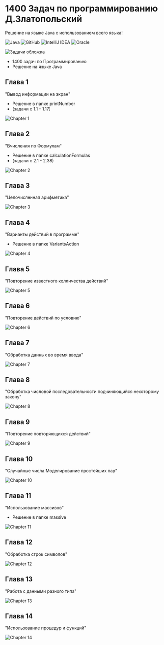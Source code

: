# 1400 Задач по программированию Д.Златопольский
Решение на языке Java с использованием всего языка!

![Java](https://img.shields.io/badge/java-%23ED8B00.svg?style=for-the-badge&logo=java&logoColor=white)
![GitHub](https://img.shields.io/badge/github-%23121011.svg?style=for-the-badge&logo=github&logoColor=white)
![IntelliJ IDEA](https://img.shields.io/badge/IntelliJIDEA-000000.svg?style=for-the-badge&logo=intellij-idea&logoColor=white)
![Oracle](https://img.shields.io/badge/Oracle-F80000?style=for-the-badge&logo=oracle&logoColor=white)

![Задачи обложка](https://user-images.githubusercontent.com/58209188/160906144-fdc4b262-c602-4aa7-af22-902766e53b86.png)

- 1400 задач по Программированию
- Решение на языке Java

Глава 1
-
"Вывод информации на экран"

- Решение в папке printNumber 
- (задачи с 1.1 - 1.17)

![Chapter 1](https://user-images.githubusercontent.com/58209188/161219115-0463c2e1-cb3d-409d-8376-53baec535f6a.png)


Глава 2
-
"Вчисления по Формулам"

- Решение в папке calculationFormulas
- (задачи с 2.1 - 2.38)

![Chapter 2](https://user-images.githubusercontent.com/58209188/161219179-3070e765-9437-481f-a4da-264f4e1a79b7.png)

Глава 3
-
"Целочисленная арифметика"

![Chapter 3](https://user-images.githubusercontent.com/58209188/161219420-f0672a99-a8ba-40c3-8611-b38c45ceb694.png)


Глава 4
-
"Варианты действий в программе"

- Решение в папке VariantsAction

![Chapter 4](https://user-images.githubusercontent.com/58209188/161219444-c241586a-8993-4b9c-b29c-0881a03e9418.png)


Глава 5
-
"Повторение известного колличества действий"

![Chapter 5](https://user-images.githubusercontent.com/58209188/161219482-d80e7dca-526c-4071-a230-c6809a1dd140.png)


Глава 6
-
"Повторение действий по условию"

![Chapter 6](https://user-images.githubusercontent.com/58209188/161219518-a2dd331e-581d-46a8-9978-027ecdd344cf.png)


Глава 7
-
"Обработка данных во время ввода"

![Chapter 7](https://user-images.githubusercontent.com/58209188/161219576-bc946c29-5e67-4a06-ac99-9ce1f7c4a3f0.png)


Глава 8
-
"Обработка числовой последовательности подчиняющийся некоторому закону"

![Chapter 8](https://user-images.githubusercontent.com/58209188/161219605-896b1164-d13d-46d3-87fe-3695c86affa4.png)


Глава 9
-
"Повторение повторяющихся действий"

![Chapter 9](https://user-images.githubusercontent.com/58209188/161219627-9af03a45-02ca-456b-9757-e983681e5459.png)


Глава 10
-
"Случайные числа.Моделирование простейших пар"

![Chapter 10](https://user-images.githubusercontent.com/58209188/161219646-6435f504-7b9f-4834-b98e-b75c5822291f.png)


Глава 11
-
"Использование массивов"

- Решение в папке massive

![Chapter 11](https://user-images.githubusercontent.com/58209188/161219665-a72e3473-8c75-47b7-b0eb-bc4ec8d84e00.png)



Глава 12
-
"Обработка строк символов"

![Chapter 12](https://user-images.githubusercontent.com/58209188/161219751-60fec1ea-1b38-4023-802c-d1960e58a734.png)


Глава 13
-
"Работа с данными разного типа"

![Chapter 13](https://user-images.githubusercontent.com/58209188/161219801-61ff9488-4761-4644-81c8-f16eb508e6cd.png)


Глава 14
-
"Использование процедур и функций"

![Chapter 14](https://user-images.githubusercontent.com/58209188/161219839-1e42fef0-2c82-4ab6-b75a-1b991eaaf72a.png)

